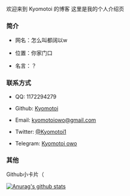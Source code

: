 欢迎来到 Kyomotoi 的博客 这里是我的个人介绍页

### 简介

- 网名：怎么叫都阔以w

- 位置：你家门口

- 名言：？

### 联系方式

- QQ: 1172294279

- Github: [Kyomotoi](https://github.com/Kyomotoi)

- Email: kyomotoiowo@gmail.com

- Twitter: [@Kyomotoi1](https://twitter.com/Kyomotoi1)

- Telegram: [Kyomotoi owo](https://t.me/kyomotoi)

### 其他
Github小卡片（

[![Anurag's github stats](https://github-readme-stats.vercel.app/api?username=kyomotoi)](https://github.com/anuraghazra/github-readme-stats)
